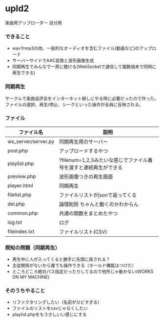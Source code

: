 # upld2
楽曲用アップローダー 自分用

### できること
- wavやmp3の他、一般的なオーディオを含むファイル(動画など)のアップロード
- サーバーサイドでAAC変換と波形画像生成
- 同期再生でみんなで一斉に聴ける(WebSocketで通信して複数端末で同時に再生できる)

### 同期再生
サークルで楽曲品評会をインターネット越しにやる時に必要だったので作った。ファイルの選択、再生/停止、シークといった操作が全員に反映される。

### ファイル
|ファイル名|説明|
|----|----|
|ws_server/server.py|同期再生用のサーバー|
|post.php|アップロードするやつ|
|playlist.php|?filenum=1,2,3みたいな感じでファイル番号を渡すと連続再生ができる|
|preview.php|波形画像つきの再生画面|
|player.html|同期再生|
|filelist.php|ファイルリストがjsonで返ってくる|
|del.php|論理削除 ちゃんと動くのかわからん|
|common.php|共通の関数をまとめたやつ|
|log.txt|ログ|
|fileindex.txt|ファイルリスト(CSV)|


### 既知の問題（同期再生）
- 再生中に人が入ってくると勝手に先頭に戻される？
- 主従関係がないから誰でも操作できる（ホールド機能はつけた）
- ところどころ絶対パス指定だったりしてるので他所じゃ動かない(WORKS ON MY MACHINE)

### そのうちやること
- リファクタリングしたい（名前がひどすぎる）
- ファイルのリストをcsvじゃなくしたい
- playlist.phpをもう少しいい感じにする